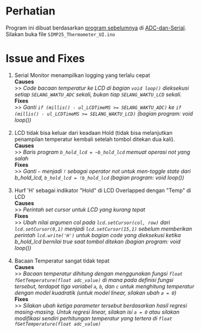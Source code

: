 # Perhatian
Program ini dibuat berdasarkan [program sebelumnya](https://github.com/BerlianOkaI/SIMP25/blob/main/ADC-dan-Serial/Example/SIMP25_Temperature/SIMP25_Temperature.ino) di [ADC-dan-Serial](https://github.com/BerlianOkaI/SIMP25/tree/main/ADC-dan-Serial). Silakan buka file `SIMP25_Thermometer_UI.ino`


# Issue and Fixes
1. Serial Monitor menampilkan logging yang terlalu cepat
   <br/> **Causes**
   <br/> >> _Code bacaan temperatur ke LCD di bagian `void loop()` dieksekusi setiap `SELANG_WAKTU_ADC` sekali, bukan tiap `SELANG_WAKTU_LCD` sekali._
   <br/> **Fixes**
   <br/> >> _Ganti `if (millis() - ul_LCDTimeMS >= SELANG_WAKTU_ADC)` ke `if (millis() - ul_LCDTimeMS >= SELANG_WAKTU_LCD)` (bagian program: void loop())_ \
   <br/>  
2. LCD tidak bisa keluar dari keadaan Hold (tidak bisa melanjutkan penampilan temperatur kembali setelah tombol ditekan dua kali).
   <br/> **Causes**
   <br/> >> _Baris program `b_hold_lcd = ~b_hold_lcd` memuat operasi not yang salah_
   <br/> **Fixes**
   <br/> >> _Ganti `~` menjadi `!` sebagai operator not untuk men-toggle state dari b_hold_lcd, `b_hold_lcd = !b_hold_lcd` (bagian program: void loop())_\
   <br/>
3. Hurf 'H' sebagai indikator "Hold" di LCD Overlapped dengan "Temp" di LCD
   <br/> **Causes**
   <br/> >> _Perintah set cursor untuk LCD yang kurang tepat_
   <br/> **Fixes**
   <br/> >> _Ubah nilai argumen col pada `lcd.setCursor(col, row)` dari `lcd.setCursor(0,1)` menjadi `lcd.setCursor(15,1)` sebelum memberikan perintah `lcd.write('H')` untuk bagian code yang dieksekusi ketika b_hold_lcd bernilai true saat tombol ditekan (bagian program: void loop())_\
   <br/>
4. Bacaan Temperatur sangat tidak tepat
   <br/> **Causes**
   <br/> >> _Bacaan temperatur dihitung dengan menggunakan fungsi `float fGetTemperature(float adc_value)` di mana pada definisi fungsi tersebut, terdapat tiga variabel `a`, `b`, dan `c` untuk menghitung temperatur dengan model kuadratik (untuk model linear, silakan ubah `a = 0`)_
   <br/> **Fixes**
   <br/> >> _Silakan ubah ketiga parameter tersebut berdasarkan hasil regresi masing-masing. Untuk regresi linear, silakan isi `a = 0` atau silakan modifikasi sendiri perhitungan temperatur yang tertera di `float fGetTemperature(float adc_value)`_ 
